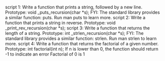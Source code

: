 script 1: Write a function that prints a string, followed by a new line.
Prototype: void _puts_recursion(char *s);
FYI: The standard library provides a similar function: puts. Run man puts to learn more.
script 2: Write a function that prints a string in reverse.
Prototype: void _print_rev_recursion(char *s);
script 3: Write a function that returns the length of a string.
Prototype: int _strlen_recursion(char *s);
FYI: The standard library provides a similar function: strlen. Run man strlen to learn more.
script 4: Write a function that returns the factorial of a given number.
Prototype: int factorial(int n);
If n is lower than 0, the function should return -1 to indicate an error
Factorial of 0 is 1

